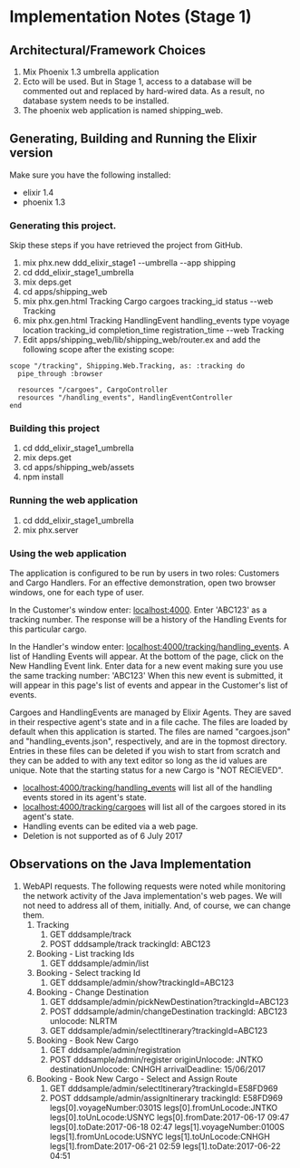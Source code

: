 # Implementation Notes (Stage 1)

## Architectural/Framework Choices

1. Mix Phoenix 1.3 umbrella application
2. Ecto will be used. But in Stage 1, access to a database will be commented out and replaced by hard-wired data. As a result, no database system needs to be installed.
3. The phoenix web application is named shipping_web.

## Generating, Building and Running the Elixir version

Make sure you have the following installed:
* elixir 1.4
* phoenix 1.3

### Generating this project.
Skip these steps if you have retrieved the project from GitHub.
1. mix phx.new ddd_elixir_stage1 --umbrella --app shipping
2. cd ddd_elixir_stage1_umbrella
5. mix deps.get
6. cd apps/shipping_web
7. mix phx.gen.html Tracking Cargo cargoes tracking_id status --web Tracking
8. mix phx.gen.html Tracking HandlingEvent handling_events type voyage location tracking_id completion_time registration_time --web Tracking
9. Edit apps/shipping_web/lib/shipping_web/router.ex and add the following scope after the existing scope:
~~~~
scope "/tracking", Shipping.Web.Tracking, as: :tracking do
  pipe_through :browser

  resources "/cargoes", CargoController
  resources "/handling_events", HandlingEventController
end
~~~~

### Building this project
1. cd ddd_elixir_stage1_umbrella
2. mix deps.get
3. cd apps/shipping_web/assets
4. npm install

### Running the web application
1. cd ddd_elixir_stage1_umbrella
2. mix phx.server

### Using the web application
The application is configured to be run by users in two roles: Customers and Cargo Handlers. For an effective demonstration, open two browser windows, one for each type of user.

In the Customer's window enter: [localhost:4000](localhost:4000). Enter 'ABC123' as a tracking number. The response will be a history of the Handling Events for this particular cargo.

In the Handler's window enter: [localhost:4000/tracking/handling_events](localhost:4000/tracking/handling_events). A list of Handling Events will appear. At the bottom of the page, click on the New Handling Event link. Enter data for a new event making sure you use the same tracking number: 'ABC123' When this new event is submitted, it will appear in this page's list of events and appear in the Customer's list of events.

Cargoes and HandlingEvents are managed by Elixir Agents. They are saved in their respective agent's state and in a file cache. The files are loaded by default  when this application is started. The files are named "cargoes.json" and "handling_events.json", respectively,
and are in the topmost directory. Entries in these files can be deleted if you wish to start from scratch and they can be
added to with any text editor so long as the id values are unique. Note that the starting status for a new Cargo is "NOT RECIEVED".

* [localhost:4000/tracking/handling_events](localhost:4000/tracking/handling_events) will list all of the handling events stored in its agent's state.
* [localhost:4000/tracking/cargoes](localhost:4000/tracking/cargoes) will list all of the cargoes stored in its agent's state.
* Handling events can be edited via a web page.
* Deletion is not supported as of 6 July 2017

## Observations on the Java Implementation
1. WebAPI requests. The following requests were noted while monitoring the network activity of the Java implementation's web pages. We will not need to address all of them, initially. And, of course, we can change them.
    1. Tracking
        1. GET dddsample/track
        2. POST dddsample/track
        trackingId: ABC123
    2. Booking - List tracking Ids
        1. GET dddsample/admin/list
    3. Booking - Select tracking Id
        1. GET dddsample/admin/show?trackingId=ABC123
    4. Booking - Change Destination
        1. GET dddsample/admin/pickNewDestination?trackingId=ABC123
        2. POST dddsample/admin/changeDestination
        trackingId: ABC123
        unlocode: NLRTM
        3. GET dddsample/admin/selectItinerary?trackingId=ABC123
    5. Booking - Book New Cargo
        1. GET dddsample/admin/registration
        2. POST dddsample/admin/register
        originUnlocode: JNTKO
        destinationUnlocode: CNHGH
        arrivalDeadline: 15/06/2017
    6. Booking - Book New Cargo - Select and Assign Route
        1. GET dddsample/admin/selectItinerary?trackingId=E58FD969
        2. POST dddsample/admin/assignItinerary
        trackingId: E58FD969
        legs[0].voyageNumber:0301S
        legs[0].fromUnLocode:JNTKO
        legs[0].toUnLocode:USNYC
        legs[0].fromDate:2017-06-17 09:47
        legs[0].toDate:2017-06-18 02:47
        legs[1].voyageNumber:0100S
        legs[1].fromUnLocode:USNYC
        legs[1].toUnLocode:CNHGH
        legs[1].fromDate:2017-06-21 02:59
        legs[1].toDate:2017-06-22 04:51
